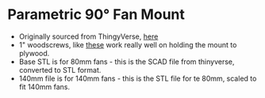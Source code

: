 # Parametric 90° Fan Mount

* Originally sourced from ThingyVerse, [here](https://www.thingiverse.com/thing:443655)
* 1" woodscrews, like [these](https://www.homedepot.com/p/Everbilt-8-x-1-in-Zinc-Plated-Phillips-Flat-Head-Wood-Screw-100-Pack-822772/317479392) work really well on holding the mount to plywood.
* Base STL is for 80mm fans - this is the SCAD file from thinyverse, converted to STL format.
* 140mm file is for 140mm fans - this is the STL file for te 80mm, scaled to fit 140mm fans.
